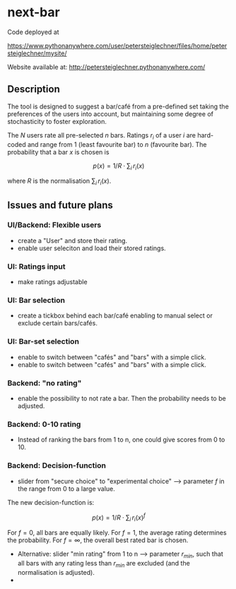 # next-bar

Code deployed at 

https://www.pythonanywhere.com/user/petersteiglechner/files/home/petersteiglechner/mysite/

Website available at: http://petersteiglechner.pythonanywhere.com/

## Description

The tool is designed to suggest a bar/café from a pre-defined set taking the preferences of the users into account, but maintaining some degree of stochasticity to foster exploration.  

The $N$ users rate all pre-selected $n$ bars. Ratings $r_i$ of a user $i$ are hard-coded and range from $1$ (least favourite bar) to $n$ (favourite bar). The probability that a bar $x$ is chosen is

$$ p(x) = 1/R \cdot \sum_{i} \, r_i(x) $$

where $R$ is the normalisation $\sum_{i} \, r_i(x)$.



## Issues and future plans

### UI/Backend: Flexible users 
- create a "User" and store their rating.
- enable user seleciton and load their stored ratings.

### UI: Ratings input
- make ratings adjustable

### UI: Bar selection
- create a tickbox behind each bar/café enabling to manual select or exclude certain bars/cafés.

### UI: Bar-set selection
- enable to switch between "cafés" and "bars" with a simple click.
- enable to switch between "cafés" and "bars" with a simple click. 

### Backend: "no rating"
- enable the possibility to not rate a bar. Then the probability needs to be adjusted.

### Backend: 0-10 rating 
- Instead of ranking the bars from 1 to n, one could give scores from 0 to 10. 

### Backend: Decision-function
- slider from "secure choice" to "experimental choice" --> parameter $f$ in the range from 0 to a large value.

The new decision-function is: 

  $$ p(x) = 1/R \cdot \sum_{i} \, r_i(x)^{f} $$

For $f=0$, all bars are equally likely. For $f=1$, the average rating determines the probability. For $f=\infty$, the overall best rated bar is chosen.

- Alternative: slider "min rating" from 1 to n --> parameter $r_{min}$, such that all bars with any rating less than $r_{min}$ are excluded (and the normalisation is adjusted).
- 

